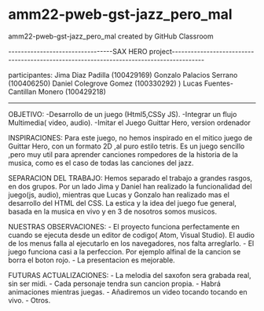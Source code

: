 # amm22-pweb-gst-jazz_pero_mal
amm22-pweb-gst-jazz_pero_mal created by GitHub Classroom

---------------------------------SAX HERO project----------------------------------------------------------------------------------------

participantes:   Jima Diaz Padilla              (100429169)
                 Gonzalo Palacios Serrano       (100406250)
                 Daniel Colegrove Gomez         (100330292)        )
                 Lucas Fuentes-Cantillan Monero (100429218)

----------------------------------------------------------------------------------------------------------------------------------------------
   OBJETIVO:
     -Desarrollo de un juego (Html5,CSSy JS).
     -Integrar un flujo Multimedia( video, audio).
     -Imitar el Juego Guittar Hero, version ordenador

 INSPIRACIONES:
       Para este juego, no hemos inspirado en el mitico juego
 de Guittar Hero, con un formato 2D ,al puro estilo tetris. Es un juego sencillo ,pero muy util para aprender canciones 
 rompedores de la historia de la musica, como es el caso de todas las canciones del jazz.  

 SEPARACION DEL TRABAJO:
        Hemos separado el trabajo a grandes rasgos, en dos grupos. Por un lado Jima y Daniel han realizado la funcionalidad
  del juego(js, audio), mientras que Lucas y Gonzalo han realizado mas el desarrollo del HTML del CSS. La estica y la idea
  del juego fue general, basada en la musica en vivo y en 3 de nosotros somos musicos.
     
   NUESTRAS OBSERVACIONES:
      - El proyecto funciona perfectamente en cuando se ejecuta desde un editor de codigo( Atom, Visual Studio). El audio de
    los menus falla al ejecutarlo en los navegadores, nos falta arreglarlo.
      - El juego funciona casi a la perfeccion. Por ejemplo alfinal de la cancion se borra el boton rojo.
      - La presentacion es mejorable.

     
  FUTURAS ACTUALIZACIONES:
      - La melodia del saxofon sera grabada real, sin ser midi.
      - Cada personaje tendra sun cancion propia.
      - Habrá animaciones mientras juegas.
      - Añadiremos un video tocando tocando en vivo.
      - Otros.
    
